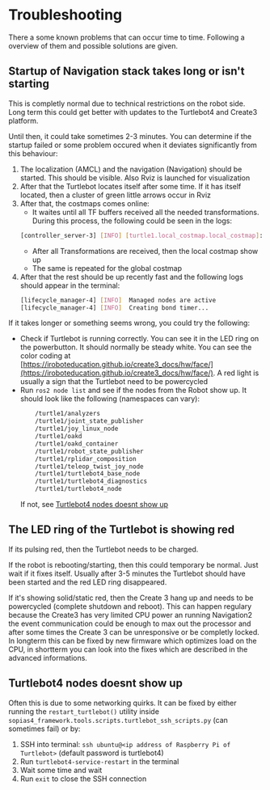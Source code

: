 # Troubleshooting
There a some known problems that can occur time to time. Following a overview of them and possible solutions are given.

## Startup of Navigation stack takes long or isn't starting
This is completly normal due to technical restrictions on the robot side. Long term this could get better with updates to the Turtlebot4 and Create3 platform. 

Until then, it could take sometimes 2-3 minutes. You can determine if the startup failed or some problem occured when it deviates significantly from this behaviour:
1. The localization (AMCL) and the navigation (Navigation) should be started. This should be visible. Also Rviz is launched for visualization
2. After that the Turtlebot locates itself after some time. If it has itself located, then a cluster of green little arrows occur in Rviz
3. After that, the costmaps comes online:
   - It waites until all TF buffers received all the needed transformations. During this process, the following could be seen in the logs: 
   ```bash
   [controller_server-3] [INFO] [turtle1.local_costmap.local_costmap]: Timed out waiting for transform from base_link to odom to become available, tf error: Invalid frame ID "odom" passed to canTransform argument target_frame - frame does not exist
   ```
   - After all Transformations are received, then the local costmap show up
   - The same is repeated for the global costmap
4. After that the rest should be up recently fast and the following logs should appear in the terminal: 
    ```bash
    [lifecycle_manager-4] [INFO]  Managed nodes are active
    [lifecycle_manager-4] [INFO]  Creating bond timer...
    ```

If it takes longer or something seems wrong, you could try the following:
- Check if Turtlebot is running correctly. You can see it in the LED ring on the powerbutton. It should normally be steady white. You can see the color coding at [https://iroboteducation.github.io/create3_docs/hw/face/](https://iroboteducation.github.io/create3_docs/hw/face/). A red light is usually a sign that the Turtlebot need to be powercycled
- Run `ros2 node list` and see if the nodes from the Robot show up. It should look like the following (namespaces can vary):
    ```Bash
        /turtle1/analyzers
        /turtle1/joint_state_publisher
        /turtle1/joy_linux_node
        /turtle1/oakd
        /turtle1/oakd_container
        /turtle1/robot_state_publisher
        /turtle1/rplidar_composition
        /turtle1/teleop_twist_joy_node
        /turtle1/turtlebot4_base_node
        /turtle1/turtlebot4_diagnostics
        /turtle1/turtlebot4_node
    ```
    If not, see [Turtlebot4 nodes doesnt show up](#turtlebot4-nodes-doesnt-show-up)


## The LED ring of the Turtlebot is showing red
If its pulsing red, then the Turtlebot needs to be charged. 

If the robot is rebooting/starting, then this could temporary be normal. Just wait if it fixes itself. Usually after 3-5 minutes the Turtlebot should have been started and the red LED ring disappeared.

If it's showing solid/static red, then the Create 3 hang up and needs to be powercycled (complete shutdown and reboot). This can happen regulary because the Create3 has very limited CPU power 
an running Navigation2 the event communication could be enough to max out the processor and after some times the Create 3 can be unresponsive or be completly locked. In longterm this can be fixed by new firmware which optimizes load on the CPU, in shortterm you can look into the fixes which are described in the advanced informations.

## Turtlebot4 nodes doesnt show up
Often this is due to some networking quirks. It can be fixed by either running the `restart_turtlebot()` utility inside `sopias4_framework.tools.scripts.turtlebot_ssh_scripts.py` (can sometimes fail) or by:
1. SSH into terminal: `ssh ubuntu@<ip address of Raspberry Pi of Turtlebot>` (default password is turtlebot4)
2. Run `turtlebot4-service-restart` in the terminal
3. Wait some time and wait
4. Run `exit` to close the SSH connection